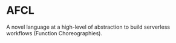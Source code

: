 # AFCL
A novel language at a high-level of abstraction to build serverless workflows (Function Choreographies).
